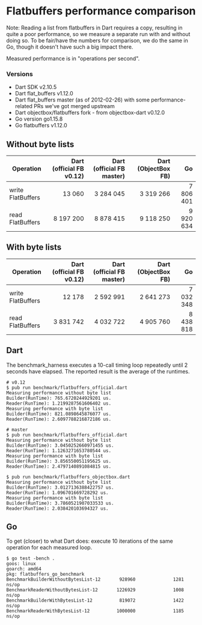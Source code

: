 # Flatbuffers performance comparison

Note: Reading a list from flatbuffers in Dart requires a copy, resulting in quite a poor performance,
so we measure a separate run with and without doing so.
To be fair/have the numbers for comparison, we do the same in Go, though it doesn't have such a big impact there.

Measured performance is in "operations per second".

### Versions

* Dart SDK v2.10.5
* Dart flat_buffers v1.12.0
* Dart flat_buffers master (as of 2012-02-26) with some performance-related PRs we've got merged upstream
* Dart objectbox/flatbuffers fork - from objectbox-dart v0.12.0
* Go version go1.15.8
* Go flatbuffers v1.12.0

## Without byte lists

| Operation         | Dart (official FB v0.12) | Dart (official FB master) | Dart (ObjectBox FB) | Go                 |
|-------------------|-------------------------:|--------------------------:|--------------------:|-------------------:|
| write FlatBuffers |                   13 060 |                 3 284 045 |           3 319 266 |          7 806 401 |
| read FlatBuffers  |                8 197 200 |                 8 878 415 |           9 118 250 |          9 920 634 |

## With byte lists

| Operation         | Dart (official FB v0.12) | Dart (official FB master) | Dart (ObjectBox FB) | Go                 |
|-------------------|-------------------------:|--------------------------:|--------------------:|-------------------:|
| write FlatBuffers |                   12 178 |                 2 592 991 |           2 641 273 |          7 032 348 |
| read FlatBuffers  |                3 831 742 |                 4 032 722 |           4 905 760 |          8 438 818 |

## Dart

The benchmark_harness executes a 10-call timing loop repeatedly until 2 seconds have elapsed.
The reported result is the average of the runtimes.

```shell
# v0.12
$ pub run benchmark/flatbuffers_official.dart 
Measuring performance without byte list
Builder(RunTime): 765.6720244929201 us.
Reader(RunTime): 1.2199287561606402 us.
Measuring performance with byte list
Builder(RunTime): 821.0898645876077 us.
Reader(RunTime): 2.6097788216872186 us.

# master
$ pub run benchmark/flatbuffers_official.dart 
Measuring performance without byte list
Builder(RunTime): 3.0450252660971455 us.
Reader(RunTime): 1.1263271653780544 us.
Measuring performance with byte list
Builder(RunTime): 3.856550051195625 us.
Reader(RunTime): 2.4797140891084815 us.

$ pub run benchmark/flatbuffers_objectbox.dart 
Measuring performance without byte list
Builder(RunTime): 3.0127136388422757 us.
Reader(RunTime): 1.096701669728292 us.
Measuring performance with byte list
Builder(RunTime): 3.7860521907033533 us.
Reader(RunTime): 2.038420103694327 us.
```

## Go

To get (closer) to what Dart does: execute 10 iterations of the same operation for each measured loop.

```shell
$ go test -bench .
goos: linux
goarch: amd64
pkg: flatbuffers_go_benchmark
BenchmarkBuilderWithoutBytesList-12       928960              1281 ns/op
BenchmarkReaderWithoutBytesList-12       1226929              1008 ns/op
BenchmarkBuilderWithBytesList-12          819072              1422 ns/op
BenchmarkReaderWithBytesList-12          1000000              1185 ns/op
```
